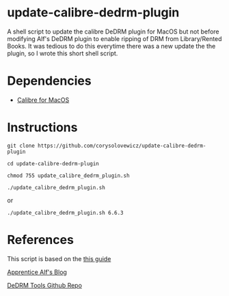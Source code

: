 # update-calibre-dedrm-plugin
A shell script to update the calibre DeDRM plugin for MacOS but not before modifying Alf's DeDRM plugin to enable ripping of DRM from Library/Rented Books.  It was tedious to do this everytime there was a new update the the plugin, so I wrote this short shell script. 

# Dependencies
* [Calibre for MacOS](https://calibre-ebook.com/download_osx)

# Instructions
`git clone https://github.com/corysolovewicz/update-calibre-dedrm-plugin`

`cd update-calibre-dedrm-plugin`

`chmod 755 update_calibre_dedrm_plugin.sh`

`./update_calibre_dedrm_plugin.sh`

or

`./update_calibre_dedrm_plugin.sh 6.6.3`


# References
This script is based on the [this guide](https://www.reddit.com/r/Piracy/comments/3ma9qe/guide_how_to_rent_your_textbooks_for_free_from/)

[Apprentice Alf's Blog](https://apprenticealf.wordpress.com/)

[DeDRM Tools Github Repo](https://github.com/apprenticeharper/DeDRM_tools)
